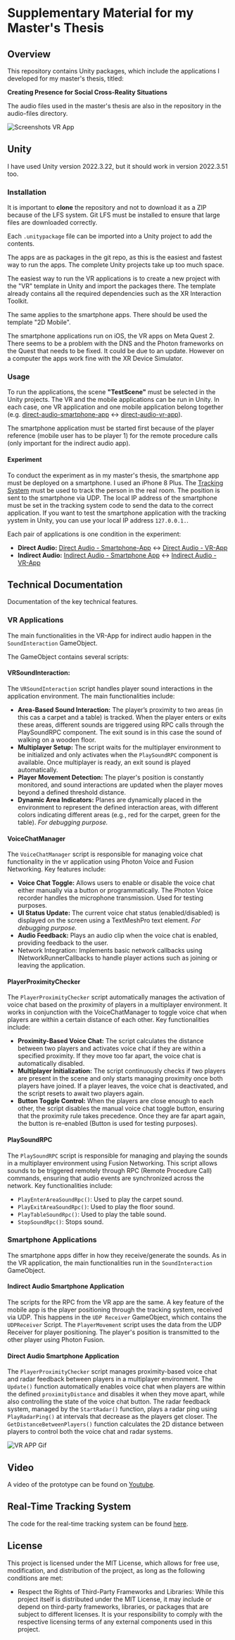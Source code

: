 
# Supplementary Material for my Master's Thesis

## Overview

This repository contains Unity packages, which include the applications I developed for my master's thesis, titled:

**Creating Presence for Social Cross-Reality Situations**

The audio files used in the master's thesis are also in the repository in the audio-files directory.

![Screenshots VR App](images/vr-screenshots.png)
## Unity

I have used Unity version 2022.3.22, but it should work in version 2022.3.51 too.

### Installation

It is important to **clone** the repository and not to download it as a ZIP because of the LFS system. Git LFS must be installed to ensure that large files are downloaded correctly.

Each `.unitypackage` file can be imported into a Unity project to add the contents.

The apps are as packages in the git repo, as this is the easiest and fastest way to run the apps. The complete Unity projects take up too much space.

The easiest way to run the VR applications is to create a new project with the "VR" template in Unity and import the packages there. The template already contains all the required dependencies such as the XR Interaction Toolkit.

The same applies to the smartphone apps. There should be used the template "2D Mobile".

The smartphone applications run on iOS, the VR apps on Meta Quest 2. There seems to be a problem with the DNS and the Photon frameworks on the Quest that needs to be fixed. It could be due to an update. However on a computer the apps work fine with the XR Device Simulator.

### Usage

To run the applications, the scene **"TestScene"** must be selected in the Unity projects. The VR and the mobile applications can be run in Unity.
In each case, one VR application and one mobile application belong together (e.g. [direct-audio-smartphone-app](direct-audio-smartphone-app) <-> [direct-audio-vr-app](direct-audio-vr-app)).

The smartphone application must be started first because of the player reference (mobile user has to be player 1) for the remote procedure calls (only important for the indirect audio app).

#### Experiment

To conduct the experiment as in my master's thesis, the smartphone app must be deployed on a smartphone. I used an iPhone 8 Plus. The [Tracking System](https://github.com/nils-nilsen/human-apriltag-tracking) must be used to track the person in the real room. The position is sent to the smartphone via UDP. The local IP address of the smartphone must be set in the tracking system code to send the data to the correct application. If you want to test the smartphone application with the tracking yystem in Unity, you can use your local IP address `127.0.0.1.`.

Each pair of applications is one condition in the experiment:
 - **Direct Audio:** [Direct Audio - Smartphone-App](direct-audio-smartphone-app) <-> [Direct Audio - VR-App](direct-audio-vr-app)
 - **Indirect Audio:** [Indirect Audio - Smartphone App](indirect-audio-smartphone-app) <-> [Indirect Audio - VR-App](indirect-audio-vr-app)

## Technical Documentation

Documentation of the key technical features.

### VR Applications

The main functionalities in the VR-App for indirect audio happen in the `SoundInteraction` GameObject.

The GameObject contains several scripts:
#### VRSoundInteraction:

The `VRSoundInteraction` script handles player sound interactions in the application environment. The main functionalities include:

- **Area-Based Sound Interaction:** The player’s proximity to two areas (in this cas a carpet and a table) is tracked. When the player enters or exits these areas, different sounds are triggered using RPC calls through the PlaySoundRPC component. The exit sound is in this case the sound of walking on a wooden floor.
- **Multiplayer Setup:** The script waits for the multiplayer environment to be initialized and only activates when the `PlaySoundRPC` component is available. Once multiplayer is ready, an exit sound is played automatically.
- **Player Movement Detection:** The player's position is constantly monitored, and sound interactions are updated when the player moves beyond a defined threshold distance.
- **Dynamic Area Indicators:** Planes are dynamically placed in the environment to represent the defined interaction areas, with different colors indicating different areas (e.g., red for the carpet, green for the table). _For debugging purpose._


#### VoiceChatManager

The `VoiceChatManager` script is responsible for managing voice chat functionality in the vr application using Photon Voice and Fusion Networking. Key features include:
- **Voice Chat Toggle:** Allows users to enable or disable the voice chat either manually via a button or programmatically. The Photon Voice recorder handles the microphone transmission. Used for testing purposes.
- **UI Status Update:** The current voice chat status (enabled/disabled) is displayed on the screen using a TextMeshPro text element. _For debugging purpose._
- **Audio Feedback:** Plays an audio clip when the voice chat is enabled, providing feedback to the user.
- Network Integration: Implements basic network callbacks using INetworkRunnerCallbacks to handle player actions such as joining or leaving the application.

#### PlayerProximityChecker

The `PlayerProximityChecker` script automatically manages the activation of voice chat based on the proximity of players in a multiplayer environment. It works in conjunction with the VoiceChatManager to toggle voice chat when players are within a certain distance of each other. Key functionalities include:

- **Proximity-Based Voice Chat:** The script calculates the distance between two players and activates voice chat if they are within a specified proximity. If they move too far apart, the voice chat is automatically disabled.
- **Multiplayer Initialization:** The script continuously checks if two players are present in the scene and only starts managing proximity once both players have joined. If a player leaves, the voice chat is deactivated, and the script resets to await two players again.
- **Button Toggle Control:** When the players are close enough to each other, the script disables the manual voice chat toggle button, ensuring that the proximity rule takes precedence. Once they are far apart again, the button is re-enabled (Button is used for testing purposes).

#### PlaySoundRPC

The `PlaySoundRPC` script is responsible for managing and playing the sounds in a multiplayer environment using Fusion Networking. This script allows sounds to be triggered remotely through RPC (Remote Procedure Call) commands, ensuring that audio events are synchronized across the network. Key functionalities include:

- `PlayEnterAreaSoundRpc()`: Used to play the carpet sound.
- `PlayExitAreaSoundRpc()`: Used to play the floor sound.
- `PlayTableSoundRpc()`: Used to play the table sound.
- `StopSoundRpc()`: Stops sound.

### Smartphone Applications

The smartphone apps differ in how they receive/generate the sounds.
As in the VR application, the main functionalities run in the `SoundInteraction` GameObject.

#### Indirect Audio Smartphone Application

The scripts for the RPC from the VR app are the same. A key feature of the mobile app is the player positioning through the tracking system, received via UDP. This happens in the `UDP Receiver` GameObject, which contains the `UDPReceiver` Script. The `PlayerMovement` script uses the data from the UDP Receiver for player positioning. The player's position is transmitted to the other player using Photon Fusion.

#### Direct Audio Smartphone Application

The `PlayerProximityChecker` script manages proximity-based voice chat and radar feedback between players in a multiplayer environment. The `Update()` function automatically enables voice chat when players are within the defined `proximityDistance` and disables it when they move apart, while also controlling the state of the voice chat button. The radar feedback system, managed by the `StartRadar()` function, plays a radar ping using `PlayRadarPing()` at intervals that decrease as the players get closer. The `GetDistanceBetweenPlayers()` function calculates the 2D distance between players to control both the voice chat and radar systems.


![VR APP Gif](images/vr-app.gif)

## Video

A video of the prototype can be found on [Youtube](https://youtu.be/LO0nUNsAlCQ).

## Real-Time Tracking System

The code for the real-time tracking system can be found
[here](https://github.com/nils-nilsen/human-apriltag-tracking).


## License
This project is licensed under the MIT License, which allows for free use, modification, and distribution of the project, as long as the following conditions are met:

- Respect the Rights of Third-Party Frameworks and Libraries: While this project itself is distributed under the MIT License, it may include or depend on third-party frameworks, libraries, or packages that are subject to different licenses. It is your responsibility to comply with the respective licensing terms of any external components used in this project.